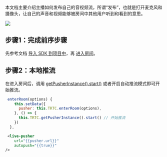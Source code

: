 本文档主要介绍主播如何发布自己的音视频流，所谓“发布”，也就是打开麦克风和摄像头，让自己的声音和视频能够被房间中其他用户听到和看到的意思。

![](https://qcloudimg.tencent-cloud.cn/raw/b887b390411aef1396bd593ccdd9eb0e.png)


[](id:step1)
## 步骤1：完成前序步骤
先参考文档 [导入 SDK 到项目中](https://cloud.tencent.com/document/product/647/32183)，再 [进入房间](https://cloud.tencent.com/document/product/647/74637)。


[](id:step2)
## 步骤2：本地推流
在进入房间后，调用 [getPusherInstance().start()](https://cloud.tencent.com/document/product/647/17018#enterroom(params)) 或者开启自动推流模式即可开始推流。
```javascript
 enterRoom(options) {
    this.setData({
      pusher: this.TRTC.enterRoom(options),
    }, () => {
      this.TRTC.getPusherInstance().start() // 开始推流
    })
  },
```
```xml
 <live-pusher
    url="{{pusher.url}}"
    autopush="{{true}}"
/>
```
